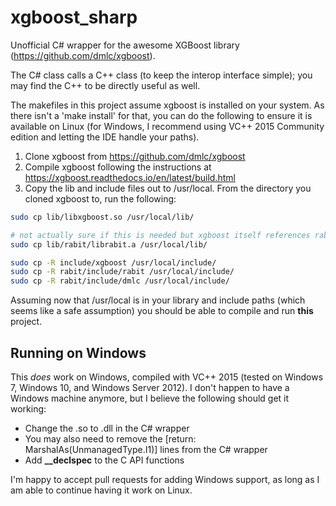 # xgboost_sharp
Unofficial C# wrapper for the awesome XGBoost library (https://github.com/dmlc/xgboost).

The C# class calls a C++ class (to keep the interop interface simple); you may find the C++ to be directly useful as well.

The makefiles in this project assume xgboost is installed on your system.  As there isn't a 'make install' for that, you can do the following to ensure it is available on Linux (for Windows, I recommend using VC++ 2015 Community edition and letting the IDE handle your paths).

1. Clone xgboost from https://github.com/dmlc/xgboost
2. Compile xgboost following the instructions at https://xgboost.readthedocs.io/en/latest/build.html
3. Copy the lib and include files out to /usr/local.  From the directory you cloned xgboost to, run the following:

```bash
sudo cp lib/libxgboost.so /usr/local/lib/

# not actually sure if this is needed but xgboost itself references rabit/c_api.h so...
sudo cp lib/rabit/librabit.a /usr/local/lib/

sudo cp -R include/xgboost /usr/local/include/
sudo cp -R rabit/include/rabit /usr/local/include/
sudo cp -R rabit/include/dmlc /usr/local/include/
```

Assuming now that /usr/local is in your library and include paths (which seems like a safe assumption) you should be able to compile and run **this** project.

## Running on Windows
This *does* work on Windows, compiled with VC++ 2015 (tested on Windows 7, Windows 10, and Windows Server 2012).  I don't happen to have a Windows machine anymore, but I believe the following should get it working:
 * Change the .so to .dll in the C# wrapper
 * You may also need to remove the [return: MarshalAs(UnmanagedType.I1)] lines from the C# wrapper
 * Add **__declspec** to the C API functions
 
I'm happy to accept pull requests for adding Windows support, as long as I am able to continue having it work on Linux.

